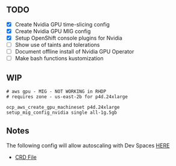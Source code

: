## TODO

- [x] Create Nvidia GPU time-slicing config
- [x] Create Nvidia GPU MIG config
- [x] Setup OpenShift console plugins for Nvidia
- [ ] Show use of taints and tolerations
- [ ] Document offline install of Nvidia GPU Operator
- [ ] Make bash functions kustomization

## WIP
```
# aws gpu - MIG - NOT WORKING in RHDP
# requires zone - us-east-2b for p4d.24xlarge

ocp_aws_create_gpu_machineset p4d.24xlarge
setup_mig_config_nvidia single all-1g.5gb
```

## Notes

The following config will allow autoscaling with Dev Spaces [HERE](components/operators/devspaces/instance/base/devworkspace-config.yaml)

- [CRD File](https://github.com/devfile/devworkspace-operator/blob/9450aa8894047f242cb0b40ce8e0e60df13ea27c/deploy/deployment/openshift/objects/devworkspaceoperatorconfigs.controller.devfile.io.CustomResourceDefinition.yaml#L2360)